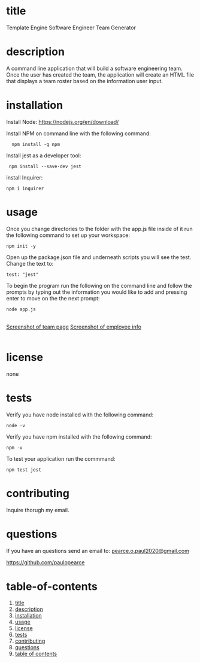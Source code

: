  # title

  Template Engine Software Engineer Team Generator

  # description

   A command line application that will build a software engineering team. Once the user has created the team, the application will create an HTML file that displays a team roster based on the information user input.

  # installation

   Install Node: https://nodejs.org/en/download/

   Install NPM on command line with the following command:

      npm install -g npm
    
  Install jest as a developer tool:   
     
     npm install --save-dev jest
   
  install Inquirer:

    npm i inquirer

  # usage

  Once you change directories to the folder with the app.js file inside of it run the following command to set up your workspace:

    npm init -y
  
  Open up the package.json file and underneath scripts you will see the test. Change the text to: 
  
    test: "jest"

   To begin the program run the following on the command line and follow the prompts by typing out the information you would like to add and pressing enter to move on the the next prompt:
    
    node app.js 

</br>
  <a href="">Screenshot of team page</a>
  <a href="">Screenshot of employee info</a>
</br></br>
  
  # license

  none

  # tests

  Verify you have node installed with the following command:
  
    node -v
  
  Verify you have npm installed with the following command:
  
    npm -v

  To test your application run the commmand:

    npm test jest

  # contributing

   Inquire thorugh my email.

   # questions

   If you have an questions send an email to: pearce.o.paul2020@gmail.com

   https://github.com/paulopearce

  # table-of-contents
  
  1. [title](#title)
  2. [description](#description)
  3. [installation](#installation)
  4. [usage](#usage)
  5. [license](#license)
  6. [tests](#tests)
  7. [contributing](#contributing)
  8. [questions](#questions)
  9. [table of contents](#table-of-contents)

  
  
